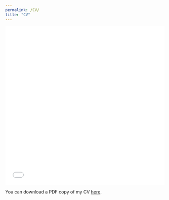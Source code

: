 ```yaml
---
permalink: /CV/
title: "CV"
---
```


<iframe src="/files/CWK_CV.pdf" width="100%" height="500" frameborder="no" border="0" marginwidth="0" marginheight="0"></iframe>

You can download a PDF copy of my CV [here](/files/CWK_CV.pdf).

